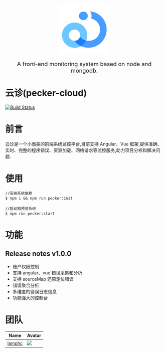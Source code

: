 <p align="center">
<img width="160px" src="./assets/img/logo.png">
</p>
<p align="center" style="font-size:18px"> A front-end monitoring system based on node and mongodb. </p>

# 云诊(pecker-cloud)

[![Build Status](https://travis-ci.org/TalkingData/pecker-c.svg?branch=master)](https://travis-ci.org/TalkingData/pecker-c)

# 前言

云诊是一个小而美的前端系统监控平台,目前支持 Angular、Vue 框架,提供准确、实时、完整的程序错误、资源加载、网络请求等监控服务,助力项目分析和解决问题.

# 使用

```node
//安装系统依赖
$ npm i && npm run pecker:init

//启动和预览系统
$ npm run pecker:start

```

# 功能

## Release notes v1.0.0

- 账户权限控制
- 支持 angular、vue 错误采集和分析
- 支持 sourceMap 还原定位错误
- 错误聚合分析
- 多维度的错误日志信息
- 功能强大的控制台

# 团队

| Name                                | Avatar                                                         |
| ----------------------------------- | -------------------------------------------------------------- |
| [lamphc](https://github.com/lamphc) | ![](https://avatars1.githubusercontent.com/u/8814577?s=64&v=4) |
